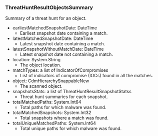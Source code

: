 ### ThreatHuntResultObjectsSummary
Summary of a threat hunt for an object.

- earliestMatchedSnapshotDate: DateTime
  - Earliest snapshot date containing a match.
- latestMatchedSnapshotDate: DateTime
  - Latest snapshot date containing a match.
- latestSnapshotWithoutMatchDate: DateTime
  - Latest snapshot date not containing a match.
- location: System.String
  - The object location.
- matchTypes: a list of IndicatorOfCompromises
  - List of indicators of compromise (IOCs) found in all the matches.
- object: CdmHierarchySnappableNew
  - The scanned object.
- snapshotsStats: a list of ThreatHuntResultSnapshotStatss
  - Threat hunt summaries for each snapshot.
- totalMatchedPaths: System.Int64
  - Total paths for which malware was found.
- totalMatchedSnapshots: System.Int32
  - Total snapshots where a match was found.
- totalUniqueMatchedPaths: System.Int64
  - Total unique paths for which malware was found.
